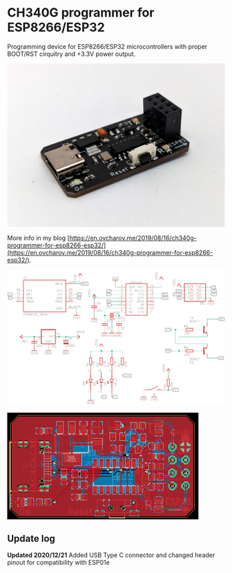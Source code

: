 # CH340G programmer for ESP8266/ESP32

Programming device for ESP8266/ESP32 microcontrollers with proper BOOT/RST cirquitry and +3.3V power output.

![Completed device](images/ch340g-complete.jpg)

More info in my blog [https://en.ovcharov.me/2019/08/16/ch340g-programmer-for-esp8266-esp32/](https://en.ovcharov.me/2019/08/16/ch340g-programmer-for-esp8266-esp32/).

![Schematics](images/ch340g-schematics.png)

![Board](images/ch340g-board.png)

## Update log

**Updated 2020/12/21** Added USB Type C connector and changed header pinout for compatibility with ESP01e
